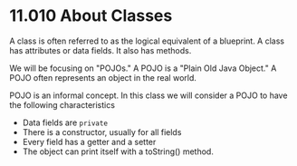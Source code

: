# 11.010 About Classes

A class is often referred to as the logical equivalent of a blueprint.  A class has attributes or data fields.  It also has methods.

We will be focusing on "POJOs."  A POJO is a "Plain Old Java Object."  A POJO often represents an object in the real world.

POJO is an informal concept.  In this class we will consider a POJO to have the following characteristics

* Data fields are `private`
* There is a constructor, usually for all fields
* Every field has a getter and a setter
* The object can print itself with a toString() method.